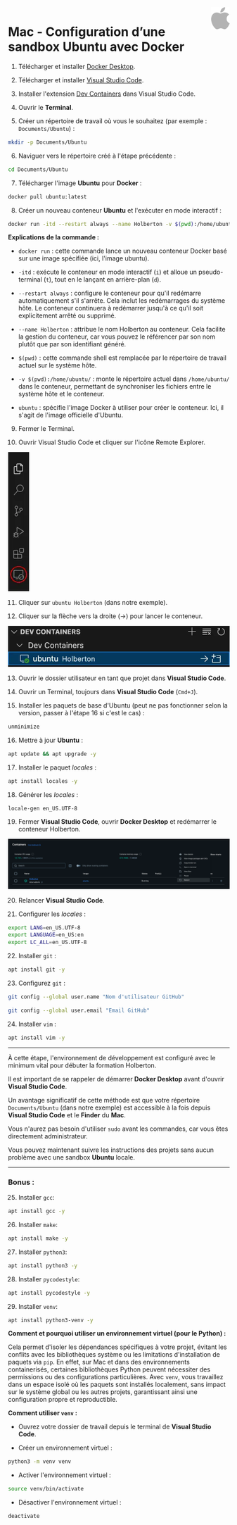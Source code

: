 <img  height="50px" align="right" src="https://raw.githubusercontent.com/fchavonet/fchavonet/refs/heads/main/resources/images/logo-apple.png" alt="Apple logo">

# Mac - Configuration d’une sandbox Ubuntu avec Docker

1. Télécharger et installer [Docker Desktop](https://www.docker.com/products/docker-desktop/).

2. Télécharger et installer [Visual Studio Code](https://code.visualstudio.com/download).

3. Installer l'extension [Dev Containers](https://marketplace.visualstudio.com/items?itemName=ms-vscode-remote.remote-containers) dans Visual Studio Code.

4. Ouvrir le **Terminal**.

5. Créer un répertoire de travail où vous le souhaitez (par exemple : `Documents/Ubuntu`) :

```bash
mkdir -p Documents/Ubuntu
```

6. Naviguer vers le répertoire créé à l'étape précédente :

```bash
cd Documents/Ubuntu
```

7. Télécharger l'image **Ubuntu** pour **Docker** :

```bash
docker pull ubuntu:latest
```

8. Créer un nouveau conteneur **Ubuntu** et l'exécuter en mode interactif :

```bash
docker run -itd --restart always --name Holberton -v $(pwd):/home/ubuntu/ ubuntu
```

**Explications de la commande :**

- `docker run` : cette commande lance un nouveau conteneur Docker basé sur une image spécifiée (ici, l'image ubuntu).

- `-itd` : exécute le conteneur en mode interactif (`i`) et alloue un pseudo-terminal (`t`), tout en le lançant en arrière-plan (`d`).

- `--restart always` : configure le conteneur pour qu'il redémarre automatiquement s'il s'arrête. Cela inclut les redémarrages du système hôte. Le conteneur continuera à redémarrer jusqu'à ce qu'il soit explicitement arrêté ou supprimé.

- `--name Holberton` : attribue le nom Holberton au conteneur. Cela facilite la gestion du conteneur, car vous pouvez le référencer par son nom plutôt que par son identifiant généré.

- `$(pwd)` : cette commande shell est remplacée par le répertoire de travail actuel sur le système hôte.

- `-v $(pwd):/home/ubuntu/` : monte le répertoire actuel dans `/home/ubuntu/` dans le conteneur, permettant de synchroniser les fichiers entre le système hôte et le conteneur.

- `ubuntu` : spécifie l'image Docker à utiliser pour créer le conteneur. Ici, il s'agit de l'image officielle d'Ubuntu.

9. Fermer le Terminal.

10. Ouvrir Visual Studio Code et cliquer sur l'icône Remote Explorer.

<p align="left">
    <img src="./assets/images/screenshot-remote_explorer.webp" alt="Remote Explorer screenshot">
</p>

11. Cliquer sur `ubuntu Holberton` (dans notre exemple).

12. Cliquer sur la flèche vers la droite (->) pour lancer le conteneur.

<p align="left">
    <img src="./assets/images/screenshot-dev_containers.webp" alt="Dev Containers screenshot">
</p>

13. Ouvrir le dossier utilisateur en tant que projet dans **Visual Studio Code**.

14. Ouvrir un Terminal, toujours dans **Visual Studio Code** (`Cmd+J`).

15. Installer les paquets de base d'Ubuntu (peut ne pas fonctionner selon la version, passer à l'étape 16 si c'est le cas) :

```bash
unminimize
```

16. Mettre à jour **Ubuntu** :

```bash
apt update && apt upgrade -y
```

17. Installer le paquet *locales* :

```bash
apt install locales -y
```

18. Générer les *locales* :

```bash
locale-gen en_US.UTF-8
```

19. Fermer **Visual Studio Code**, ouvrir **Docker Desktop** et redémarrer le conteneur Holberton.

<p align="left">
    <img src="./assets/images/screenshot-docker_desktop.webp" alt="Docker Desktop screenshot">
</p>

20. Relancer **Visual Studio Code**.

21. Configurer les *locales* :

```bash
export LANG=en_US.UTF-8
export LANGUAGE=en_US:en
export LC_ALL=en_US.UTF-8
```

22. Installer `git` :

```bash
apt install git -y
```

23. Configurez `git` :

```bash
git config --global user.name "Nom d'utilisateur GitHub"
```

```bash
git config --global user.email "Email GitHub"
```

24. Installer `vim` :

```bash
apt install vim -y
```

---

À cette étape, l'environnement de développement est configuré avec le minimum vital pour débuter la formation Holberton.

Il est important de se rappeler de démarrer **Docker Desktop** avant d'ouvrir **Visual Studio Code**.

Un avantage significatif de cette méthode est que votre répertoire `Documents/Ubuntu` (dans notre exemple) est accessible à la fois depuis **Visual Studio Code** et le **Finder** du **Mac**.

Vous n'aurez pas besoin d'utiliser `sudo` avant les commandes, car vous êtes directement administrateur.

Vous pouvez maintenant suivre les instructions des projets sans aucun problème avec une sandbox **Ubuntu** locale.

---

### Bonus :

25. Installer `gcc`:

```bash
apt install gcc -y
```

26. Installer `make`:

```bash
apt install make -y
```

27. Installer `python3`:

```bash
apt install python3 -y
```

28. Installer `pycodestyle`:

```bash
apt install pycodestyle -y
```

29. Installer `venv`:

```bash
apt install python3-venv -y
```

**Comment et pourquoi utiliser un environnement virtuel (pour le Python) :**

Cela permet d'isoler les dépendances spécifiques à votre projet, évitant les conflits avec les bibliothèques système ou les limitations d'installation de paquets via `pip`. En effet, sur Mac et dans des environnements containerisés, certaines bibliothèques Python peuvent nécessiter des permissions ou des configurations particulières. Avec `venv`, vous travaillez dans un espace isolé où les paquets sont installés localement, sans impact sur le système global ou les autres projets, garantissant ainsi une configuration propre et reproductible.

**Comment utiliser `venv` :**

- Ouvrez votre dossier de travail depuis le terminal de **Visual Studio Code**.

- Créer un environnement virtuel :

```bash
python3 -m venv venv
```

- Activer l'environnement virtuel :

```bash
source venv/bin/activate
```

- Désactiver l'environnement virtuel :

```bash
deactivate
```